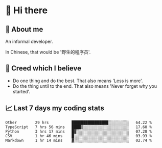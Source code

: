 # 👋 Hi there

## :speech_balloon: About me

An informal developer.

In Chinese, that would be '野生的程序员'.

## :see_no_evil: Creed which I believe

- Do one thing and do the best. That also means 'Less is more'.
- Do the thing until to the end. That also means 'Never forget why you started'.

## :chart_with_upwards_trend: Last 7 days my coding stats

<!--START_SECTION:waka-->
```text
Other        29 hrs          ████████████████░░░░░░░░░   64.22 % 
TypeScript   7 hrs 56 mins   ████▒░░░░░░░░░░░░░░░░░░░░   17.60 % 
Python       3 hrs 17 mins   █▓░░░░░░░░░░░░░░░░░░░░░░░   07.28 % 
CSV          1 hr 46 mins    █░░░░░░░░░░░░░░░░░░░░░░░░   03.93 % 
Markdown     1 hr 14 mins    ▓░░░░░░░░░░░░░░░░░░░░░░░░   02.74 % 
```
<!--END_SECTION:waka-->
